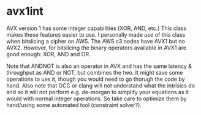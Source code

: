 avx1int
=======

AVX version 1 has some integer capabilities (XOR, AND, etc.) This class makes these features easier to use. I personally made use of this class when bitslicing a cipher on AWS. The AWS c3 nodes have AVX1 but no AVX2. However, for bitslicing the binary operators available in AVX1 are good enough: XOR, AND and OR.

Note that ANDNOT is also an operator in AVX and has the same latency & throughput as AND or NOT, but combines the two. It might save some operations to use it, though you would need to go thorugh the code by hand. Also note that GCC or clang will not understand what the intrisics do and so it will not perform e.g. de-morgan to simplify your equations as it would with normal integer operations. So take care to optimize them by hand/using some automated tool (constraint solver?).
